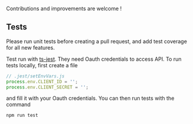 Contributions and improvements are welcome !

## Tests

Please run unit tests before creating a pull request, and add test coverage for all new features.

Test run with [ts-jest](https://kulshekhar.github.io/ts-jest). They need Oauth credentials to access API. To run tests locally, first create a file

```js
// .jest/setEnvVars.js
process.env.CLIENT_ID = '';
process.env.CLIENT_SECRET = '';
```

and fill it with your Oauth credentials. You can then run tests with the command

```bash
npm run test
```
